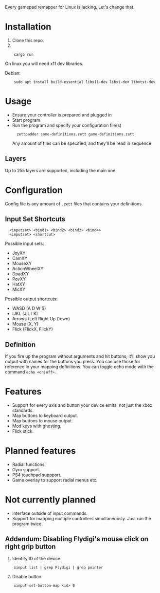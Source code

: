 Every gamepad remapper for Linux is lacking. Let's change that.

# Installation

1. Clone this repo.
2. 
```
    cargo run
```

On linux you will need x11 dev libraries.

Debian:
```
    sudo apt install build-essential libx11-dev libxi-dev libxtst-dev
```


# Usage
- Ensure your controller is prepared and plugged in
- Start program
- Run the program and specify your configuration file(s)
  ```
    zettpadder some-definitions.zett game-definitions.zett
  ```
  Any amount of files can be specified, and they'll be read in sequence

## Layers
Up to 255 layers are supported, including the main one.

# Configuration


Config file is any amount of `.zett` files that contains your definitions.

## Input Set Shortcuts
```
  <inputset> <bind1> <bind2> <bind3> <bind4>
  <inputset> <shortcut>
```

Possible input sets:
- JoyXY
- CamXY
- MouseXY
- ActionWheelXY
- DpadXY
- PovXY
- HatXY
- MicXY

Possible output shortcuts:
- WASD (A D W S)
- IJKL (J L I K)
- Arrows (Left Right Up Down)
- Mouse (X, Y)
- Flick (FlickX, FlickY)

## Definition

If you fire up the program without arguments and hit buttons, it'll show you output with names for the buttons you press. You can use those for reference in your mapping definitions. You can toggle echo mode with the command `echo <on|off>`.

# Features
- Support for every axis and button your device emits, not just the xbox standards.
- Map buttons to keyboard output.
- Map buttons to mouse output.
- Mod keys with ghosting.
- Flick stick.

# Planned features
- Radial functions.
- Gyro support.
- PS4 touchpad suppport.
- Game overlay to support radial menus etc.

# Not currently planned
- Interface outside of input commands.
- Support for mapping multiple controllers simultaneously. Just run the program twice.

## Addendum: Disabling Flydigi's mouse click on right grip button
1. Identify ID of the device:
```
    xinput list | grep Flydigi | grep pointer
```
2. Disable button
```
    xinput set-button-map <id> 0
```

